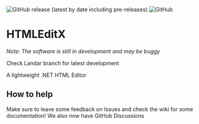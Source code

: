 ![GitHub release (latest by date including pre-releases)](https://img.shields.io/github/v/release/XTSoftware/HTMLEditX?include_prereleases) ![GitHub](https://img.shields.io/github/license/XTSoftware/HTMLEditX)
# HTMLEditX 

*Note: The software is still in development and may be buggy*

Check Landar branch for latest development

A lightweight .NET HTML Editor

## How to help
Make sure to leave some feedback on Issues and check the wiki for some documentation! We also now have GitHub Discussions

